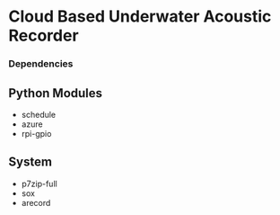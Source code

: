 # Cloud Based Underwater Acoustic Recorder

### Dependencies
## Python Modules
* schedule
* azure
* rpi-gpio
## System
* p7zip-full
* sox
* arecord
